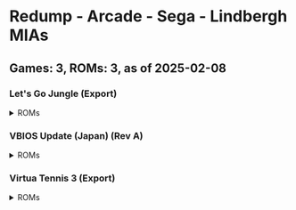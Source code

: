 # Redump - Arcade - Sega - Lindbergh MIAs
## Games: 3, ROMs: 3, as of 2025-02-08
### Let's Go Jungle (Export)
<details>
<summary>ROMs</summary>

- Let's Go Jungle (Export) (Lindbergh Yellow).iso, CRC: 79ffa904
</details>

### VBIOS Update (Japan) (Rev A)
<details>
<summary>ROMs</summary>

- VBIOS Update (Japan) (Lindbergh Yellow) (Rev A).iso, CRC: 375f175d
</details>

### Virtua Tennis 3 (Export)
<details>
<summary>ROMs</summary>

- Virtua Tennis 3 (Export) (Lindbergh Yellow).iso, CRC: 2369c8cd
</details>

